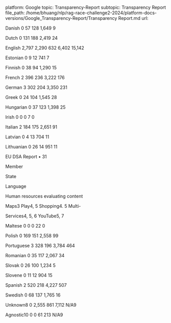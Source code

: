 platform: Google
topic: Transparency-Report
subtopic: Transparency Report
file_path: /home/bhuang/nlp/rag-race-challenge2-2024/platform-docs-versions/Google_Transparency-Report/Transparency Report.md
url: <EMPTY>

Danish 0 57 128 1,649 9



Dutch 0 131 188 2,419 24



English 2,797 2,290 632 6,402 15,142



Estonian 0 9 12 741 7



Finnish 0 38 94 1,290 15



French 2 396 236 3,222 176



German 3 302 204 3,350 231



Greek 0 24 104 1,545 28



Hungarian 0 37 123 1,398 25



Irish 0 0 0 7 0



Italian 2 184 175 2,651 91



Latvian 0 4 13 704 11



Lithuanian 0 26 14 951 11



EU DSA Report • 31

Member

State

Language



Human resources evaluating content



Maps3 Play4, 5 Shopping4\. 5 Multi-

Services4, 5, 6 YouTube5, 7



Maltese 0 0 0 22 0



Polish 0 169 151 2,558 99



Portuguese 3 328 196 3,784 464



Romanian 0 35 117 2,067 34



Slovak 0 26 100 1,234 5



Slovene 0 11 12 904 15



Spanish 2 520 218 4,227 507



Swedish 0 68 137 1,765 16



Unknown8 0 2,555 861 7,112 N/A9



Agnostic10 0 0 61 213 N/A9